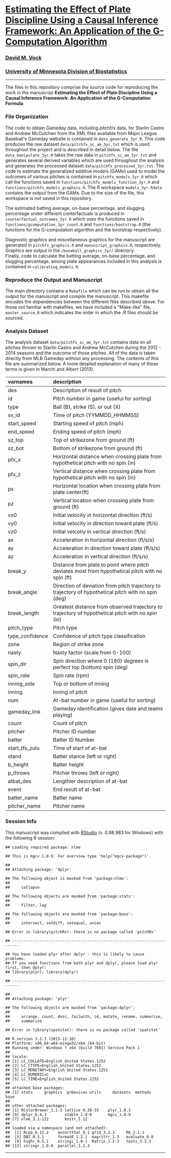 # [Estimating the Effect of Plate Discipline Using a Causal Inference Framework: An Application of the G-Computation Algorithm](https://sites.google.com/site/dmvock/)

### [David M. Vock](https://sites.google.com/site/dmvock/)

### [University of Minnesota Division of Biostatistics](http://sph.umn.edu/biostatistics/)


---

The files in this repository comprise the source code for reproducing the work in the manuscript **Estimating the Effect of Plate Discipline Using a Causal Inference Framework: An Application of the G-Computation Formula**.

### File Organization

The code to obtain Gameday data, including pitchf/x data, for Starlin Castro and Andrew McCutchen from the XML files available from Major League Baseball's Gameday website is contained in `data_generate_3yr.R`. This code produces the raw dataset `data/pitchfx_sc_am_3yr.txt` which is used throughout the project and is described in detail below. The file `data_manipulate_3yr.R` takes the raw data in `pitchfx_sc_am_3yr.txt` and generates several derived variables which are used throughout the analysis and generates the processed dataset `data/pitchfx_processed_3yr.txt`. The code to estimate the generalized additive models (GAMs) used to model the outcomes of various pitches is contained in `pitchfx_models_3yr.R` which call the functions saved in `functions/pitchfx_models_function_3yr.R` and `functions/pitchfx_models_graphics.R`. The R workspace `models_3yr.Rdata` contains the output from the GAMs. Due to the size of the file, this workspace is not saved in this repository.

The estimated batting average, on-base percentage, and slugging percentage under different conterfactuals is produced in `counterfactual_outcomes_3yr.R` which uses the functions saved in `functions/gcomputation_3yr_count.R` and `functions/bootstrap.R` (the functions for the G-computation algorithm and the bootstrap respectively).

Diagnostic graphics and miscellaneous graphics for the manuscript are generated in `pitchfx_graphics.R` and `manuscript_graphics.R`, respectively. Graphics are output in the `/baseball_graphics_3yr/` directory.  
Finally, code to calculate the batting average, on-base percentage, and slugging percentage, among plate appearances included in this analysis is contained in `calibrating_models.R`. 

### Reproduce the Output and Manuscript

The main directory contains a `Makefile` which can be run to obtain all the output for the manuscript and compile the manuscript.  This makefile encodes the dependencies between the different files described above. For those not familiar with makefiles, we have included a "Make-like" file, `master_source.R` which indicates the order in which the .R files should be sourced.

### Analysis Dataset

The analysis dataset `data/pitchfx_sc_am_3yr.txt` contains data on all pitches thrown to Starlin Castro and Andrew McCutchen during the 2012 - 2014 seasons and the outcome of those pitches. All of the data is taken directly from MLB Gameday without any processing. The contents of this file are summarized below. A more detailed explanation of many of these terms is given in Marchi and Albert (2013).  


|varnames        |description                                                                                         |
|:---------------|:---------------------------------------------------------------------------------------------------|
|des             |Description of result of pitch                                                                      |
|id              |Pitch number in game (useful for sorting)                                                           |
|type            |Ball (B), strike (S), or out (X)                                                                    |
|sv_id           |Time of pitch (YYMMDD_HHMMSS)                                                                       |
|start_speed     |Starting speed of pitch (mph)                                                                       |
|end_speed       |Ending speed of pitch (mph)                                                                         |
|sz_top          |Top of strikezone from ground (ft)                                                                  |
|sz_bot          |Bottom of strikezone from ground (ft)                                                               |
|pfx_x           |Horizontal distance when crossing plate from hypothetical pitch with no spin (in)                   |
|pfx_z           |Vertical distance when crossing plate from hypothetical pitch with no spin (in)                     |
|px              |Horizontal location when crossing plate from plate center(ft)                                       |
|pz              |Vertical location when crossing plate from ground (ft)                                              |
|vx0             |Initial velocity in horizontal direction (ft/s)                                                     |
|vy0             |Initial velocity in direction toward plate (ft/s)                                                   |
|vz0             |Initial velcotiy in vertical direction (ft/s)                                                       |
|ax              |Acceleration in horizontal direction (ft/s/s)                                                       |
|ay              |Acceleration in direction toward plate (ft/s/s)                                                     |
|az              |Acceleration in vertical direction (ft/s/s)                                                         |
|break_y         |Distance from plate to point where pitch deviates most from hypothetical pitch with no spin (ft)    |
|break_angle     |Direction of deviation from pitch trajectory to trajectory of hypothetical pitch with no spin (deg) |
|break_length    |Greatest distance from observed trajectory to trajectory of hypothetical pitch with no spin (in)    |
|pitch_type      |Pitch type                                                                                          |
|type_confidence |Confidence of pitch type classification                                                             |
|zone            |Region of strike zone                                                                               |
|nasty           |Nasty factor (scale from 0-100)                                                                     |
|spin_dir        |Spin direction where 0 (180) degrees is perfect top (bottom) spin (deg)                             |
|spin_rate       |Spin rate (rpm)                                                                                     |
|inning_side     |Top or bottom of inning                                                                             |
|inning          |Inning of pitch                                                                                     |
|num             |At-bat number in game (useful for sorting)                                                          |
|gameday_link    |Gameday identification (gives date and teams playing)                                               |
|count           |Count of pitch                                                                                      |
|pitcher         |Pitcher ID number                                                                                   |
|batter          |Batter ID Number                                                                                    |
|start_tfs_zulu  |Time of start of at-bat                                                                             |
|stand           |Batter stance (left or right)                                                                       |
|b_height        |Batter height                                                                                       |
|p_throws        |Pitcher throws (left or right)                                                                      |
|atbat_des       |Lengthier description of at-bat                                                                     |
|event           |End result of at-bat                                                                                |
|batter_name     |Batter name                                                                                         |
|pitcher_name    |Pitcher name                                                                                        |

### Session Info
This manuscript was compiled with [RStudio](http://www.rstudio.com/) (v. 0.98.983 for Windows) with the following R session:


```
## Loading required package: nlme
```

```
## This is mgcv 1.8-9. For overview type 'help("mgcv-package")'.
```

```
## 
## Attaching package: 'dplyr'
```

```
## The following object is masked from 'package:nlme':
## 
##     collapse
```

```
## The following objects are masked from 'package:stats':
## 
##     filter, lag
```

```
## The following objects are masked from 'package:base':
## 
##     intersect, setdiff, setequal, union
```

```
## Error in library(pitchRx): there is no package called 'pitchRx'
```

```
## -------------------------------------------------------------------------
```

```
## You have loaded plyr after dplyr - this is likely to cause problems.
## If you need functions from both plyr and dplyr, please load plyr first, then dplyr:
## library(plyr); library(dplyr)
```

```
## -------------------------------------------------------------------------
```

```
## 
## Attaching package: 'plyr'
```

```
## The following objects are masked from 'package:dplyr':
## 
##     arrange, count, desc, failwith, id, mutate, rename, summarise,
##     summarize
```

```
## Error in library(spatstat): there is no package called 'spatstat'
```

```
## R version 3.2.3 (2015-12-10)
## Platform: x86_64-w64-mingw32/x64 (64-bit)
## Running under: Windows 7 x64 (build 7601) Service Pack 1
## 
## locale:
## [1] LC_COLLATE=English_United States.1252 
## [2] LC_CTYPE=English_United States.1252   
## [3] LC_MONETARY=English_United States.1252
## [4] LC_NUMERIC=C                          
## [5] LC_TIME=English_United States.1252    
## 
## attached base packages:
## [1] stats     graphics  grDevices utils     datasets  methods   base     
## 
## other attached packages:
## [1] RColorBrewer_1.1-2 lattice_0.20-33    plyr_1.8.3        
## [4] dplyr_0.4.3        xtable_1.8-0       mgcv_1.8-9        
## [7] nlme_3.1-122       knitr_1.12        
## 
## loaded via a namespace (and not attached):
##  [1] Rcpp_0.12.2    assertthat_0.1 grid_3.2.3     R6_2.1.1      
##  [5] DBI_0.3.1      formatR_1.2.1  magrittr_1.5   evaluate_0.8  
##  [9] highr_0.5.1    stringi_1.0-1  Matrix_1.2-3   tools_3.2.3   
## [13] stringr_1.0.0  parallel_3.2.3
```

---


